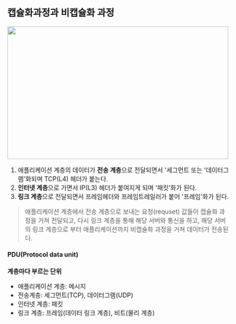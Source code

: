 ## 캡슐화과정과 비캡슐화 과정
<img src="https://user-images.githubusercontent.com/96756113/178478770-07d2f47d-0cd0-462c-9298-603d4170d781.JPG" width="500" height="300"/>

1. 애플리케이션 계층의 데이터가 **전송 계층**으로 전달되면서 '세그먼트 또는 '데이터그램'화되며 TCP(L4) 헤더가 붙는다.
2. **인터넷 계층**으로 가면서 IP(L3) 헤더가 붙여지게 되며 '패킷'화가 된다.
3. **링크 계층**으로 전달되면서 프레임헤더와 프레임트레일러가 붙어 '프레임'화가 된다.

> 애플리케이션 계층에서 전송 계층으로 보내는 요청(requset) 값들이 캡슐화 과정을 거쳐 전달되고, 다시 링크 계층을 통해 해당 서버와 통신을 하고, 해당 서버의 링크 계층으로 부터 애플리케이션까지 비캡슐화 과정을 거쳐 데이터가 전송된다.

#### PDU(Protocol data unit)
**계층마다 부르는 단위**
- 애플리케이션 계층: 메시지
- 전송계층: 세그먼트(TCP), 데이터그램(UDP)
- 인터넷 계층: 패킷
- 링크 계층: 프레임(데이터 링크 계층), 비트(물리 계층)
